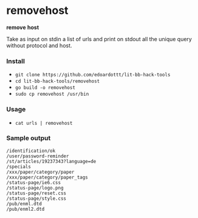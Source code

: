 # removehost

**remove** **host**

Take as input on stdin a list of urls and print on stdout all the unique query without protocol and host.

### Install

- `git clone https://github.com/edoardottt/lit-bb-hack-tools`
- `cd lit-bb-hack-tools/removehost`
- `go build -o removehost`
- `sudo cp removehost /usr/bin`

### Usage

- `cat urls | removehost`

### Sample output

```
/identification/ok
/user/password-reminder
/st/articles/19237343?language=de
/specials
/xxx/paper/category/paper
/xxx/paper/category/paper_tags
/status-page/ie6.css
/status-page/logo.png
/status-page/reset.css
/status-page/style.css
/pub/enml.dtd
/pub/enml2.dtd
```
